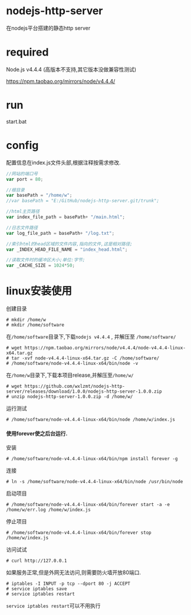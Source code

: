 # nodejs-http-server
在nodejs平台搭建的静态http server

# required
Node.js v4.4.4  (高版本不支持,其它版本没做兼容性测试)

https://npm.taobao.org/mirrors/node/v4.4.4/

# run
start.bat

# config
配置信息在index.js文件头部,根据注释按需求修改.
```js
//网站的端口号
var port = 80;

//根目录
var basePath = "/home/w";
//var basePath = "E:/GitHub/nodejs-http-server.git/trunk";

//html主页路径
var index_file_path = basePath+ "/main.html";

//日志文件路径
var log_file_path = basePath+ "/log.txt";

//索引html的head区域的文件内容,指向的文件,这是相对路径;
var _INDEX_HEAD_FILE_NAME = "index_head.html";

//读取文件时的缓冲区大小;单位:字节;
var _CACHE_SIZE = 1024*50;
```

# linux安装使用
创建目录
```shell
# mkdir /home/w
# mkdir /home/software
```

在`/home/software`目录下,下载`nodejs v4.4.4` , 并解压至 `/home/software/`
```shell
# wget https://npm.taobao.org/mirrors/node/v4.4.4/node-v4.4.4-linux-x64.tar.gz
# tar -xvf node-v4.4.4-linux-x64.tar.gz -C /home/software/
# /home/software/node-v4.4.4-linux-x64/bin/node -v
```

在`/home/w`目录下,下载本项目release,并解压至`/home/w/`
```shell
# wget https://github.com/wxlzmt/nodejs-http-server/releases/download/1.0.0/nodejs-http-server-1.0.0.zip
# unzip nodejs-http-server-1.0.0.zip -d /home/w/
```

运行测试
```shell
# /home/software/node-v4.4.4-linux-x64/bin/node /home/w/index.js
```

#### 使用forever使之后台运行.

安装
```shell
# /home/software/node-v4.4.4-linux-x64/bin/npm install forever -g
```

连接
```shell
# ln -s /home/software/node-v4.4.4-linux-x64/bin/node /usr/bin/node
```

启动项目
```shell
# /home/software/node-v4.4.4-linux-x64/bin/forever start -a -e /home/w/err.log /home/w/index.js
```

停止项目
```shell
# /home/software/node-v4.4.4-linux-x64/bin/forever stop /home/w/index.js
```

访问试试
```shell
# curl http://127.0.0.1
```

如果服务正常,但是外网无法访问,则需要防火墙开放80端口.
```shell
# iptables -I INPUT -p tcp --dport 80 -j ACCEPT
# service iptables save
# service iptables restart
```
`service iptables restart`可以不用执行

